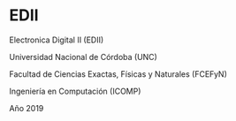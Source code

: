 # EDII
Electronica Digital II (EDII)

Universidad Nacional de Córdoba (UNC)

Facultad de Ciencias Exactas, Físicas y Naturales (FCEFyN)

Ingeniería en Computación (ICOMP)

Año 2019
